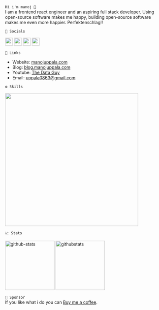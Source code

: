 `Hi i'm manoj 👋`  
I am a frontend react engineer and an aspiring full stack developer. Using open-source software makes me happy, building open-source software makes me even more happier. Perfektenschlag!!

`📱 Socials`

<p>
  <a href="https://www.linkedin.com/in/manojuppala/">
    <img src="https://skillicons.dev/icons?i=linkedin" width='25'/>
  </a>
  <a href="https://stackoverflow.com/users/11874811/manoj">
    <img src="https://skillicons.dev/icons?i=stackoverflow" width='25'/>
  </a>
  <a href="https://github.com/manojuppala">
    <img src="https://skillicons.dev/icons?i=github" width='25'/>
  </a>
  <a href="https://gitlab.com/manojuppala">
    <img src="https://skillicons.dev/icons?i=gitlab" width='25'/>
  </a>
</p>

`🔗 Links`

- Website: [manojuppala.com](https://manojuppala.com/)
- Blog: [blog.manojuppala.com](blog.manojuppala.com)
- Youtube: [The Data Guy](https://www.youtube.com/@manojuppala)
- Email: [uppala0863@gmail.com](mailto:uppala0863@gmail.com)

`⚙️ Skills`

<p>
    <img src="https://skillicons.dev/icons?i=javascript,typescript,python,react,graphql,nextjs,materialui,postgres,postman,git,latex,neovim,vscode,md,bash,linux,html,css" style="width:27rem;"/>
</p>

`📈 Stats`

<p align="left">
 <img
  className="mb-2 embed-responsive"
  height="160em"
  src="https://github-readme-stats-git-master.manojuppala.vercel.app/api?username=manojuppala&show_icons=true&title_color=cdd9e5&icon_color=cdd9e5&text_color=cdd9e5&bg_color=22272e&hide_border=true"
  alt="github-stats"
  />
   <img
  className="mb-2 embed-responsive"
  height="160em"
  src="https://github-readme-stats.vercel.app/api/top-langs/?username=manojuppala&layout=compact&title_color=cdd9e5&icon_color=cdd9e5&text_color=cdd9e5&bg_color=22272e&hide_border=true"
  alt="githubstats"
  />
</p>

`💸 Sponsor`  
If you like what i do you can [Buy me a coffee](https://www.buymeacoffee.com/uppala0863S).
